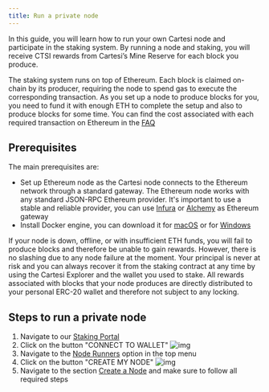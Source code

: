 ```yaml
---
title: Run a private node
---
```


In this guide, you will learn how to run your own Cartesi node and participate in the staking system. By running a node and staking, you will receive CTSI rewards from Cartesi’s Mine Reserve for each block you produce.

The staking system runs on top of Ethereum. Each block is claimed on-chain by its producer, requiring the node to spend gas to execute the corresponding transaction. As you set up a node to produce blocks for you, you need to fund it with enough ETH to complete the setup and also to produce blocks for some time. You can find the cost associated with each required transaction on Ethereum in the [FAQ](../staking-faq/#how-much-eth-do-the-transactions-involved-in-staking-ctsi-cost)

## Prerequisites

The main prerequisites are:
* Set up Ethereum node as the Cartesi node connects to the Ethereum network through a standard gateway. The Ethereum node works with any standard JSON-RPC Ethereum provider. It's important to use a stable and reliable provider, you can use [Infura](https://infura.io/) or [Alchemy](https://www.alchemy.com/) as Ethereum gateway
* Install Docker engine, you can download it for [macOS](https://docs.docker.com/desktop/mac/install/) or for [Windows](https://docs.docker.com/desktop/windows/install/)


If your node is down, offline, or with insufficient ETH funds, you will fail to produce blocks and therefore be unable to gain rewards. However, there is no slashing due to any node failure at the moment. Your principal is never at risk and you can always recover it from the staking contract at any time by using the Cartesi Explorer and the wallet you used to stake.
All rewards associated with blocks that your node produces are directly distributed to your personal ERC-20 wallet and therefore not subject to any locking.

## Steps to run a private node

1. Navigate to our [Staking Portal](https://explorer.cartesi.io/)
2. Click on the button "CONNECT TO WALLET" ![img](./connectwallet.png)
3. Navigate to the [Node Runners](https://explorer.cartesi.io/node-runners) option in the top menu
4. Click on the button "CREATE MY NODE" ![img](./create-node.png)
5. Navigate to the section [Create a Node](https://explorer.cartesi.io/node/new) and make sure to follow all required steps
